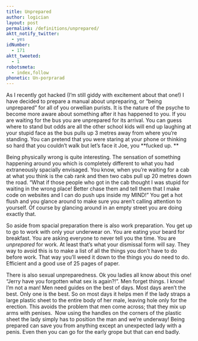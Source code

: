 ```yaml
---
title: Unprepared
author: logician
layout: post
permalink: /definitions/unprepared/
aktt_notify_twitter:
  - yes
idNumber:
  - 171
aktt_tweeted:
  - 1
robotsmeta:
  - index,follow
phonetic: Un-porprarad
---
```

As I recently got hacked (I&#8217;m still giddy with excitement about that one!) I have decided to prepare a manual about unpreparing, or &#8220;being unprepared&#8221; for all of you orwellian purists. It is the nature of the psyche to become more aware about something after it has happened to you. If you are waiting for the bus you are unprepared for its arrival. You can guess where to stand but odds are all the other school kids will end up laughing at your stupid face as the bus pulls up 3 metres away from where you&#8217;re standing. You can pretend that you were staring at your phone or thinking so hard that you couldn&#8217;t walk but let&#8217;s face it Joe, you **fucked up. **

Being physically wrong is quite interesting. The sensation of something happening around you which is completely different to what you had extraneously spacially envisaged. You know, when you&#8217;re waiting for a cab at what you think is the cab rank and then two cabs pull up 20 metres down the road. &#8220;What if those people who got in the cab thought I was stupid for waiting in the wrong place! Better chase them and tell them that I make code on websites and I can do push ups inside my MIND!&#8221; You get a hot flush and you glance around to make sure you aren&#8217;t calling attention to yourself. Of course by glancing around in an empty street you are doing exactly that.

So aside from spacial preparation there is also work preparation. You get up to go to work with only your underwear on. You are eating your beard for breakfast. You are asking everyone to never tell you the time. You are *unprepared* for work. At least that&#8217;s what your dismissal form will say. They way to avoid this is to make a list of all the things you don&#8217;t have to do before work. That way you&#8217;ll weed it down to the things you do need to do. Efficient and a good use of 25 pages of paper.

There is also sexual unpreparedness. Ok you ladies all know about this one! &#8220;Jerry have you forgotten what sex is again?!&#8221;. Men forget things. I know! I&#8217;m not a man! Men need guides on the best of days. Most days aren&#8217;t the best. Only one is the best. So on most days it helps men if the lady straps a large plastic sheet to the entire body of her male, leaving hole only for the erection. This avoids the problem that men come across; that they mix up arms with penises.  Now using the handles on the corners of the plastic sheet the lady simply has to position the man and we&#8217;re underway! Being prepared can save you from anything except an unexpected lady with a penis. Even then you can go for the early grope but that can end badly.